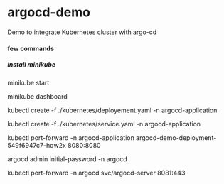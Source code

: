 # argocd-demo
Demo to integrate Kubernetes cluster with argo-cd

#### few commands

##### install minikube

minikube start

minikube dashboard 

kubectl create -f ./kubernetes/deployement.yaml -n argocd-application

kubectl create -f ./kubernetes/service.yaml -n argocd-application

kubectl port-forward -n argocd-application argocd-demo-deployment-549f6947c7-hqw2x 8080:8080

argocd admin initial-password -n argocd
 
kubectl port-forward -n argocd svc/argocd-server 8081:443

